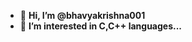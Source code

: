 - 👋 **Hi, I’m @bhavyakrishna001**
- 👀 **I’m interested in C,C++ languages...**
<!---
bhavyakrishna001/bhavyakrishna001 is a ✨ special ✨ repository because its `README.md` (this file) appears on your GitHub profile.
You can click the Preview link to take a look at your changes.
--->

